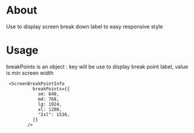 # About

Use to display screen break down label to easy responsive style

# Usage

breakPoints is an object : key will be use to display break point label, value is min screen width


```
 <ScreenBreakPointInfo
          breakPoints={{
            sm: 640,
            md: 768,
            lg: 1024,
            xl: 1280,
            "2xl": 1536,
          }}
        />
```